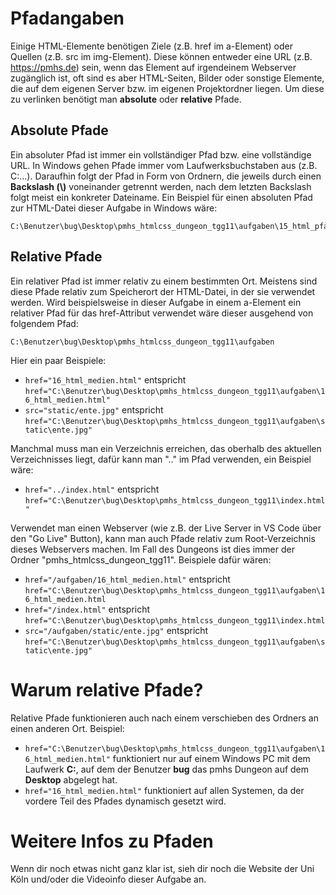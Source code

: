 # Pfadangaben
Einige HTML-Elemente benötigen Ziele (z.B. href im a-Element) oder Quellen (z.B. src im img-Element). Diese können entweder eine URL (z.B. https://pmhs.de) sein, wenn das Element auf irgendeinem Webserver zugänglich ist, oft sind es aber HTML-Seiten, Bilder oder sonstige Elemente, die auf dem eigenen Server bzw. im eigenen Projektordner liegen. Um diese zu verlinken benötigt man **absolute** oder **relative** Pfade.

## Absolute Pfade
Ein absoluter Pfad ist immer ein vollständiger Pfad bzw. eine vollständige URL. In Windows gehen Pfade immer vom Laufwerksbuchstaben aus (z.B. C:\...). Daraufhin folgt der Pfad in Form von Ordnern, die jeweils durch einen **Backslash (\\)** voneinander getrennt werden, nach dem letzten Backslash folgt meist ein konkreter Dateiname.  Ein Beispiel für einen absoluten Pfad zur HTML-Datei dieser Aufgabe in Windows wäre:

```plain
C:\Benutzer\bug\Desktop\pmhs_htmlcss_dungeon_tgg11\aufgaben\15_html_pfade.html
```

## Relative Pfade
Ein relativer Pfad ist immer relativ zu einem bestimmten Ort. Meistens sind diese Pfade relativ zum Speicherort der HTML-Datei, in der sie verwendet werden. Wird beispielsweise in dieser Aufgabe in einem a-Element ein relativer Pfad für das href-Attribut verwendet wäre dieser ausgehend von folgendem Pfad:

```plan
C:\Benutzer\bug\Desktop\pmhs_htmlcss_dungeon_tgg11\aufgaben
```

Hier ein paar Beispiele:
- `href="16_html_medien.html"` entspricht `href="C:\Benutzer\bug\Desktop\pmhs_htmlcss_dungeon_tgg11\aufgaben\16_html_medien.html"`
- `src="static/ente.jpg"` entspricht `href="C:\Benutzer\bug\Desktop\pmhs_htmlcss_dungeon_tgg11\aufgaben\static\ente.jpg"`

Manchmal muss man ein Verzeichnis erreichen, das oberhalb des aktuellen Verzeichnisses liegt, dafür kann man ".." im Pfad verwenden, ein Beispiel wäre:

- `href="../index.html"` entspricht `href="C:\Benutzer\bug\Desktop\pmhs_htmlcss_dungeon_tgg11\index.html"`

Verwendet man einen Webserver (wie z.B. der Live Server in VS Code über den "Go Live" Button), kann man auch Pfade relativ zum Root-Verzeichnis dieses Webservers machen. Im Fall des Dungeons ist dies immer der Ordner "pmhs_htmlcss_dungeon_tgg11". Beispiele dafür wären:

- `href="/aufgaben/16_html_medien.html"` entspricht `href="C:\Benutzer\bug\Desktop\pmhs_htmlcss_dungeon_tgg11\aufgaben\16_html_medien.html`
- `href="/index.html"` entspricht `href="C:\Benutzer\bug\Desktop\pmhs_htmlcss_dungeon_tgg11\index.html`
- `src="/aufgaben/static/ente.jpg"` entspricht `href="C:\Benutzer\bug\Desktop\pmhs_htmlcss_dungeon_tgg11\aufgaben\static\ente.jpg"`

# Warum relative Pfade?
Relative Pfade funktionieren auch nach einem verschieben des Ordners an einen anderen Ort. Beispiel:

- `href="C:\Benutzer\bug\Desktop\pmhs_htmlcss_dungeon_tgg11\aufgaben\16_html_medien.html"` funktioniert nur auf einem Windows PC mit dem Laufwerk **C:**, auf dem der Benutzer **bug** das pmhs Dungeon auf dem **Desktop** abgelegt hat.
- `href="16_html_medien.html"` funktioniert auf allen Systemen, da der vordere Teil des Pfades dynamisch gesetzt wird.

# Weitere Infos zu Pfaden
Wenn dir noch etwas nicht ganz klar ist, sieh dir noch die Website der Uni Köln und/oder die Videoinfo dieser Aufgabe an.